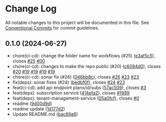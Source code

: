 # Change Log

All notable changes to this project will be documented in this file.
See [Conventional Commits](https://conventionalcommits.org) for commit guidelines.

## 0.1.0 (2024-06-27)

* chore(ci-cd): change the folder name for workflows (#25) ([e3af5c5](https://github.com/sourcefuse/arc-saas/commit/e3af5c5)), closes [#25](https://github.com/sourcefuse/arc-saas/issues/25) [#00](https://github.com/sourcefuse/arc-saas/issues/00)
* chore(ci-cd): changes to make the repo public (#20) ([c6084d0](https://github.com/sourcefuse/arc-saas/commit/c6084d0)), closes [#20](https://github.com/sourcefuse/arc-saas/issues/20) [#19](https://github.com/sourcefuse/arc-saas/issues/19) [#19](https://github.com/sourcefuse/arc-saas/issues/19) [#19](https://github.com/sourcefuse/arc-saas/issues/19) [#19](https://github.com/sourcefuse/arc-saas/issues/19)
* chore(ci-cd): sonar fix (#26) ([046bb8c](https://github.com/sourcefuse/arc-saas/commit/046bb8c)), closes [#26](https://github.com/sourcefuse/arc-saas/issues/26) [#23](https://github.com/sourcefuse/arc-saas/issues/23) [#23](https://github.com/sourcefuse/arc-saas/issues/23)
* fix(deps): sonar fixes (#24) ([bedbf0f](https://github.com/sourcefuse/arc-saas/commit/bedbf0f)), closes [#24](https://github.com/sourcefuse/arc-saas/issues/24) [#23](https://github.com/sourcefuse/arc-saas/issues/23)
* feat(ci-cd): add api endpoint plans/id/subs ([57ac509](https://github.com/sourcefuse/arc-saas/commit/57ac509)), closes [#3](https://github.com/sourcefuse/arc-saas/issues/3)
* feat(deps): subscription service ([414efa2](https://github.com/sourcefuse/arc-saas/commit/414efa2)), closes [#1989](https://github.com/sourcefuse/arc-saas/issues/1989)
* feat(deps): tenant-management-service ([05a0fcf](https://github.com/sourcefuse/arc-saas/commit/05a0fcf)), closes [#0](https://github.com/sourcefuse/arc-saas/issues/0)
* readme ([9d00d9d](https://github.com/sourcefuse/arc-saas/commit/9d00d9d))
* readme update ([1d177d2](https://github.com/sourcefuse/arc-saas/commit/1d177d2))
* Update README.md ([bac89a6](https://github.com/sourcefuse/arc-saas/commit/bac89a6))

